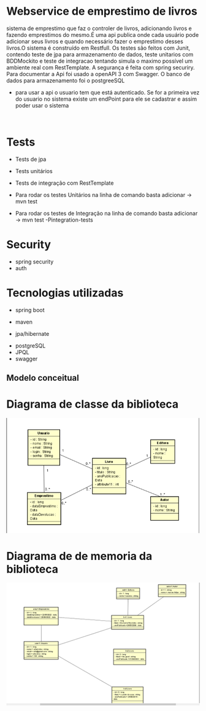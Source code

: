 # Webservice de emprestimo de livros

sistema de emprestimo que faz o controler de livros, adicionando livros e fazendo emprestimos do mesmo.É uma api publica onde cada usuário pode adicionar seus livros e quando necessário fazer o emprestimo desses livros.O sistema é construído em Restfull. Os testes são feitos com Junit, contendo teste de jpa para armazenamento de dados, teste unitarios com BDDMockito e teste de integracao tentando simula o maximo possível um ambiente real com RestTemplate. A segurança é feita com spring securiry. Para documentar a Api foi usado a openAPI 3 com Swagger. O banco de dados para armazenamento foi o postgreeSQL

- para usar a api o usuario tem que está autenticado. Se for a primeira vez do usuario no sistema existe um endPoint para ele se cadastrar e assim poder usar o sistema

 <br>
  
# Tests
  - Tests de jpa
  - Tests unitários
  - Tests de integração com RestTemplate
  
  - Para rodar os testes Unitários na linha de comando basta adicionar -> mvn test
  - Para rodar os testes de Integração na linha de comando basta adicionar -> mvn test -Pintegration-tests
  
# Security
  - spring security
  - auth
  
# Tecnologias utilizadas
  - spring boot<p>
  - maven<p>
  - jpa/hibernate<p>
  - postgreSQL
  - JPQL
  - swagger
  
## Modelo conceitual

# Diagrama de classe da biblioteca
<img src="https://github.com/guilhermewt/assets/blob/main/IMAGE%20-%20diagrama%20de%20classe%20da%20biblioteca.png">


# Diagrama de de memoria da biblioteca
<img src="https://github.com/guilhermewt/assets/blob/main/IMAGE-%20diagrama%20de%20memoria.png">

